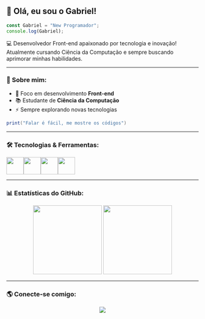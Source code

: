 ## 👋 Olá, eu sou o Gabriel!
<!--
<img src="https://w7.pngwing.com/pngs/102/368/png-transparent-pixel-art-fish-fish-animals-text-orange.png" min-width="280px" max-width="280px" width="280px" align="right" alt="Pixel Art Fish"> -->

```js
const Gabriel = "New Programador";
console.log(Gabriel);
```

💻 Desenvolvedor Front-end apaixonado por tecnologia e inovação! Atualmente cursando Ciência da Computação e sempre buscando aprimorar minhas habilidades.

---
### 🚀 Sobre mim:

- 🎯 Foco em desenvolvimento **Front-end**
- 📚 Estudante de **Ciência da Computação**
- ⚡ Sempre explorando novas tecnologias

```lua
print("Falar é fácil, me mostre os códigos")
```

---
### 🛠️ Tecnologias & Ferramentas:
<div style="display: flex; align-items: center;">
  <img width="45" src="https://cdn.svgporn.com/logos/html-5.svg"/>
  <img width="45" src="https://cdn.svgporn.com/logos/css-3.svg"/>
  <img width="45" src="https://cdn.svgporn.com/logos/javascript.svg"/>
  <img width="45" src="https://cdn.svgporn.com/logos/react.svg"/>
</div>

---
### 📊 Estatísticas do GitHub:
<div align="center">
  <img height="180em" src="https://github-readme-stats.vercel.app/api?username=Gabriel-SantosXD&show_icons=true&theme=gotham&include_all_commits=true&count_private=true"/>
  <img height="180em" src="https://github-readme-stats.vercel.app/api/top-langs/?username=Gabriel-SantosXD&layout=compact&theme=gotham"/>
</div>

---
### 🌎 Conecte-se comigo:
<div align="center"> 
  <a href="https://www.linkedin.com/in/gabriel-santos-86360019b/" target="_blank">
    <img src="https://img.shields.io/badge/-LinkedIn-%230077B5?style=for-the-badge&logo=linkedin&logoColor=white" target="_blank">
  </a>
</div>
